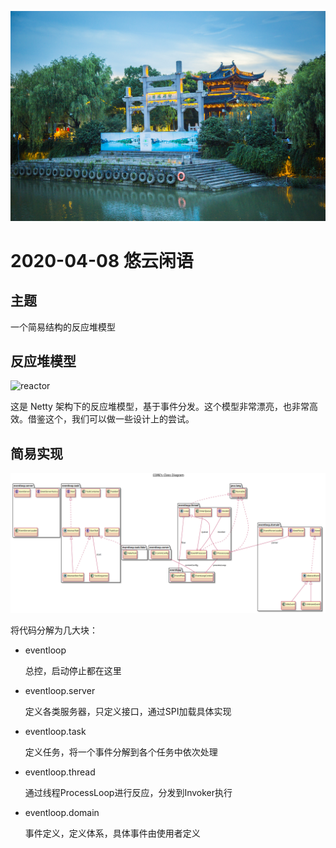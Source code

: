 ![悠云闲语](idlecloudspeak-cover.jpg)

# 2020-04-08 悠云闲语

## 主题

一个简易结构的反应堆模型

## 反应堆模型

![reactor](https://images2017.cnblogs.com/blog/150046/201709/150046-20170901082719280-29887948.png)

这是 Netty 架构下的反应堆模型，基于事件分发。这个模型非常漂亮，也非常高效。借鉴这个，我们可以做一些设计上的尝试。

## 简易实现

![core](20200408.core.png)

将代码分解为几大块：

- eventloop

  总控，启动停止都在这里

- eventloop.server

  定义各类服务器，只定义接口，通过SPI加载具体实现

- eventloop.task

  定义任务，将一个事件分解到各个任务中依次处理

- eventloop.thread

  通过线程ProcessLoop进行反应，分发到Invoker执行

- eventloop.domain

  事件定义，定义体系，具体事件由使用者定义